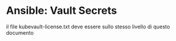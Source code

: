 # Ansible: Vault Secrets

il file kubevault-license.txt deve essere sullo stesso livello di questo documento
